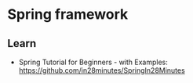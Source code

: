 # Spring framework


## Learn
* Spring Tutorial for Beginners - with Examples: https://github.com/in28minutes/SpringIn28Minutes
